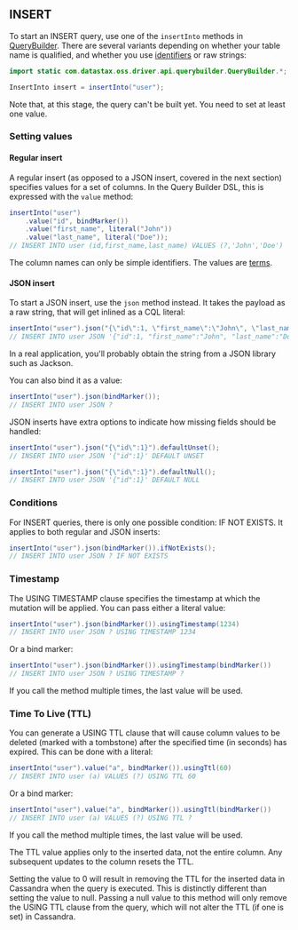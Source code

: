 ## INSERT

To start an INSERT query, use one of the `insertInto` methods in [QueryBuilder]. There are
several variants depending on whether your table name is qualified, and whether you use
[identifiers](../../case_sensitivity/) or raw strings:

```java
import static com.datastax.oss.driver.api.querybuilder.QueryBuilder.*;

InsertInto insert = insertInto("user");
```

Note that, at this stage, the query can't be built yet. You need to set at least one value.

### Setting values

#### Regular insert

A regular insert (as opposed to a JSON insert, covered in the next section) specifies values for a
set of columns. In the Query Builder DSL, this is expressed with the `value` method:

```java
insertInto("user")
    .value("id", bindMarker())
    .value("first_name", literal("John"))
    .value("last_name", literal("Doe"));
// INSERT INTO user (id,first_name,last_name) VALUES (?,'John','Doe')
```

The column names can only be simple identifiers. The values are [terms](../term).

#### JSON insert

To start a JSON insert, use the `json` method instead. It takes the payload as a raw string, that
will get inlined as a CQL literal:

```java
insertInto("user").json("{\"id\":1, \"first_name\":\"John\", \"last_name\":\"Doe\"}");
// INSERT INTO user JSON '{"id":1, "first_name":"John", "last_name":"Doe"}'
```

In a real application, you'll probably obtain the string from a JSON library such as Jackson.

You can also bind it as a value:

```java
insertInto("user").json(bindMarker());
// INSERT INTO user JSON ?
```

JSON inserts have extra options to indicate how missing fields should be handled:

```java
insertInto("user").json("{\"id\":1}").defaultUnset();
// INSERT INTO user JSON '{"id":1}' DEFAULT UNSET

insertInto("user").json("{\"id\":1}").defaultNull();
// INSERT INTO user JSON '{"id":1}' DEFAULT NULL
```

### Conditions

For INSERT queries, there is only one possible condition: IF NOT EXISTS. It applies to both regular
and JSON inserts:

```java
insertInto("user").json(bindMarker()).ifNotExists();
// INSERT INTO user JSON ? IF NOT EXISTS
```

### Timestamp

The USING TIMESTAMP clause specifies the timestamp at which the mutation will be applied. You can
pass either a literal value:

```java
insertInto("user").json(bindMarker()).usingTimestamp(1234)
// INSERT INTO user JSON ? USING TIMESTAMP 1234
```

Or a bind marker:

```java
insertInto("user").json(bindMarker()).usingTimestamp(bindMarker())
// INSERT INTO user JSON ? USING TIMESTAMP ?
```

If you call the method multiple times, the last value will be used.

### Time To Live (TTL)

You can generate a USING TTL clause that will cause column values to be deleted (marked with a
tombstone) after the specified time (in seconds) has expired. This can be done with a literal:

```java
insertInto("user").value("a", bindMarker()).usingTtl(60)
// INSERT INTO user (a) VALUES (?) USING TTL 60
```

Or a bind marker:

```java
insertInto("user").value("a", bindMarker()).usingTtl(bindMarker())
// INSERT INTO user (a) VALUES (?) USING TTL ?
```

If you call the method multiple times, the last value will be used.

The TTL value applies only to the inserted data, not the entire column. Any subsequent updates to
the column resets the TTL.

Setting the value to 0 will result in removing the TTL for the inserted data in Cassandra when the query
is executed. This is distinctly different than setting the value to null. Passing a null value to
this method will only remove the USING TTL clause from the query, which will not alter the TTL (if
one is set) in Cassandra.

[QueryBuilder]: https://docs.datastax.com/en/drivers/java/4.6/com/datastax/oss/driver/api/querybuilder/QueryBuilder.html